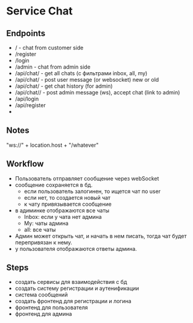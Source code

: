 # Service Chat

## Endpoints
- / - chat from customer side
- /register
- /login
- /admin - chat from admin side
- /api/chat/ - get all chats (с фильтрами inbox, all, my)
- /api/chat/ - post user message (or websocket) new or old
- /api/chat/<id> - get chat history (for admin)
- /api/chat/<id>/ - post admin message (ws), accept chat (link to admin)
- /api/login
- /api/register
- 


## Notes
"ws://" + location.host + "/whatever"

## Workflow
- Пользователь отправляет сообщение через webSocket 
- сообщение сохраняется в бд. 
  - если пользователь залогинен, то ищется чат по user
  - если нет, то создается новый чат
  - к чату привязывается сообщение
- в адиминке отображаются все чаты
  - Inbox: если у чата нет админа
  - My: чаты админа
  - all: все чаты
- Админ может открыть чат, и начать в нем писать, 
тогда чат будет перепривязан к нему.
- у пользователя отображаются ответы админа.

## Steps 
- создать сервисы для взаимодействия с бд
- создать систему регистрации и аутенификации
- система сообщений
- создать фронтенд для регистрации и логина
- фронтенд для пользователя
- фронтенд для админа